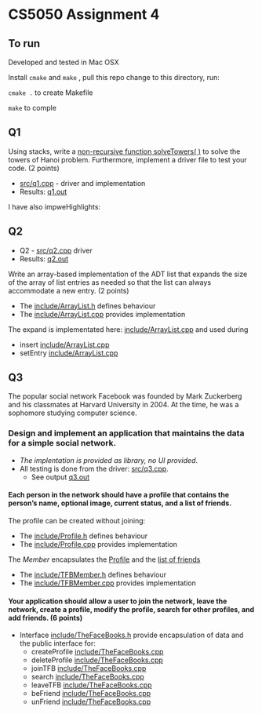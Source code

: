 
# CS5050 Assignment 4

## To run

Developed and tested in Mac OSX 

Install `cmake` and `make` , pull this repo change to this directory, run:

`cmake .` to create Makefile

`make` to comple


## Q1

Using stacks, write a [non-recursive function solveTowers( )](src/q1.cpp#L56) to solve the towers of Hanoi problem. Furthermore, implement a driver file to test your code. (2 points)

* [src/q1.cpp](src/q1.cpp) - driver and implementation
* Results: [q1.out](q1.out)

I have also impweHighlights:

  
## Q2

* Q2 - [src/q2.cpp](src/q2.cpp) driver
* Results: [q2.out](q2.out)

Write an array-based implementation of the ADT list that expands the size of the array of list entries as needed so that the list can always accommodate a new entry. (2 points)

* The [include/ArrayList.h](include/ArrayList.h) defines  behaviour
* The [include/ArrayList.cpp](include/ArrayList.cpp) provides implementation

The expand is implementated here: [include/ArrayList.cpp](include/ArrayList.cpp#L42) and used during 
* insert [include/ArrayList.cpp](include/ArrayList.cpp#L81) 
* setEntry [include/ArrayList.cpp](include/ArrayList.cpp#L136) 

## Q3

The popular social network Facebook was founded by Mark Zuckerberg and his classmates at Harvard University in 2004. At the time, he was a sophomore studying computer science.

### Design and implement an application that maintains the data for a simple social network.

* _The implentation is provided as library, no UI provided_. 
* All testing is done from the driver: [src/q3.cpp](src/q3.cpp). 
  * See output [q3.out](q3.out)

#### Each person in the network should have a profile that contains the person’s name, optional image, current status, and a list of friends. 

The profile can be created without joining:
* The [include/Profile.h](include/Profile.h) defines  behaviour
* The [include/Profile.cpp](include/Profile.cpp) provides implementation

The _Member_ encapsulates the [Profile](include/TFBMember.h#L18) and the [list of friends](include/TFBMember.h#L20)
* The [include/TFBMember.h](include/TFBMember.h) defines  behaviour
* The [include/TFBMember.cpp](include/TFBMember.cpp) provides implementation


#### Your application should allow a user to join the network, leave the network, create a profile, modify the profile, search for other profiles, and add friends. (6 points)

* Interface [include/TheFaceBooks.h](include/TheFaceBooks.h) provide encapsulation of data and the public interface for:
   * createProfile [include/TheFaceBooks.cpp](include/TheFaceBooks.cpp#L23)
   * deleteProfile [include/TheFaceBooks.cpp](include/TheFaceBooks.cpp#L47)
   * joinTFB [include/TheFaceBooks.cpp](include/TheFaceBooks.cpp#L29)
   * search [include/TheFaceBooks.cpp](include/TheFaceBooks.cpp#L35)
   * leaveTFB [include/TheFaceBooks.cpp](include/TheFaceBooks.cpp#L56)
   * beFriend [include/TheFaceBooks.cpp](include/TheFaceBooks.cpp#L62)
   * unFriend [include/TheFaceBooks.cpp](include/TheFaceBooks.cpp#L67)

 
